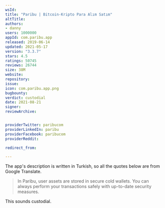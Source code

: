 ```yaml
---
wsId: 
title: "Paribu | Bitcoin-Kripto Para Alım Satım"
altTitle: 
authors:
- danny
users: 1000000
appId: com.paribu.app
released: 2019-06-14
updated: 2021-05-17
version: "3.3.7"
stars: 4.5
ratings: 50745
reviews: 26744
size: 38M
website: 
repository: 
issue: 
icon: com.paribu.app.png
bugbounty: 
verdict: custodial
date: 2021-08-21
signer: 
reviewArchive:


providerTwitter: paribucom
providerLinkedIn: paribu
providerFacebook: paribucom
providerReddit: 

redirect_from:

---
```



The app's description is written in Turkish, so all the quotes below are from Google Translate.

> In Paribu, user assets are stored in secure cold wallets. You can always perform your transactions safely with up-to-date security measures.

This sounds custodial.
